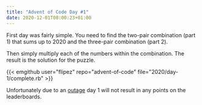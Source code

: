 ```yaml
---
title: "Advent of Code Day #1"
date: 2020-12-01T08:00:23+01:00
---
```


First day was fairly simple. You need to find the two-pair combination (part 1) that sums up to 2020 and the three-pair combination (part 2).

Then simply multiply each of the numbers within the combination. The result is the solution for the puzzle.

{{< emgithub user="flipez" repo="advent-of-code" file="2020/day-1/complete.rb" >}}

Unfortunately due to an [outage](https://www.reddit.com/r/adventofcode/comments/k4ejjz/2020_day_1_unlock_crash_postmortem/) day 1 will not result in any points on the leaderboards.